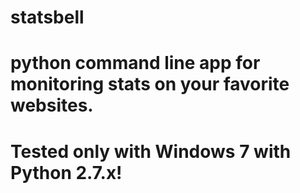 # statsbell
# python command line app for monitoring stats on your favorite websites.
# Tested only with Windows 7 with Python 2.7.x!

